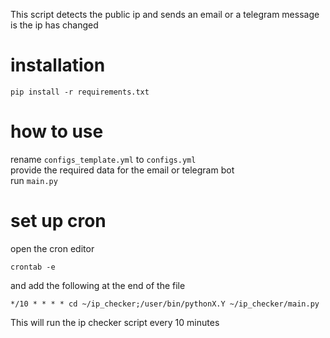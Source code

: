This script detects the public ip and sends an email or a telegram message is the ip has changed

# installation
```
pip install -r requirements.txt
```

# how to use
rename ```configs_template.yml``` to ```configs.yml``` <br />
provide the required data for the email or telegram bot <br />
run ```main.py```

# set up cron
open the cron editor
```
crontab -e
```
and add the following at the end of the file
```
*/10 * * * * cd ~/ip_checker;/user/bin/pythonX.Y ~/ip_checker/main.py
```
This will run the ip checker script every 10 minutes